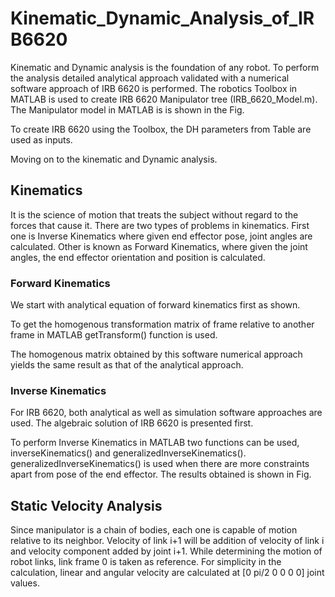 # Kinematic_Dynamic_Analysis_of_IRB6620

Kinematic and Dynamic analysis is the foundation of any robot. To perform the analysis detailed analytical approach validated with a numerical software approach of IRB 6620 is performed. The robotics Toolbox in MATLAB is used to create IRB 6620 Manipulator tree (IRB_6620_Model.m). The Manipulator model in MATLAB is is shown in the Fig.  

To create IRB 6620 using the Toolbox, the DH parameters from Table are used as inputs.

Moving on to the kinematic and Dynamic analysis.

## Kinematics

It is the science of motion that treats the subject without regard to the forces that cause it. There are two types of problems in kinematics. First one is Inverse Kinematics where given end effector pose, joint angles are calculated. Other is known as Forward Kinematics, where given the joint angles, the end effector orientation and position is calculated. 

### Forward Kinematics

We start with analytical equation of forward kinematics first as shown. 

To get the homogenous transformation matrix of frame relative to another frame in MATLAB getTransform() function is used. 

The homogenous matrix obtained by this software numerical approach yields the same result as that of the analytical approach. 

### Inverse Kinematics

For IRB 6620, both analytical as well as simulation software approaches are used. The algebraic solution of IRB 6620 is presented first. 

To perform Inverse Kinematics in MATLAB two functions can be used, inverseKinematics() and generalizedInverseKinematics(). generalizedInverseKinematics() is used when there are more constraints apart from pose of the end effector. The results obtained is shown in Fig.

## Static Velocity Analysis

Since manipulator is a chain of bodies, each one is capable of motion relative to its neighbor. Velocity of link i+1 will be addition of velocity of link i and velocity component added by joint i+1. While determining the motion of robot links, link frame 0 is taken as reference. For simplicity in the calculation, linear and angular velocity are calculated at [0 pi/2 0 0 0 0] joint values. 
